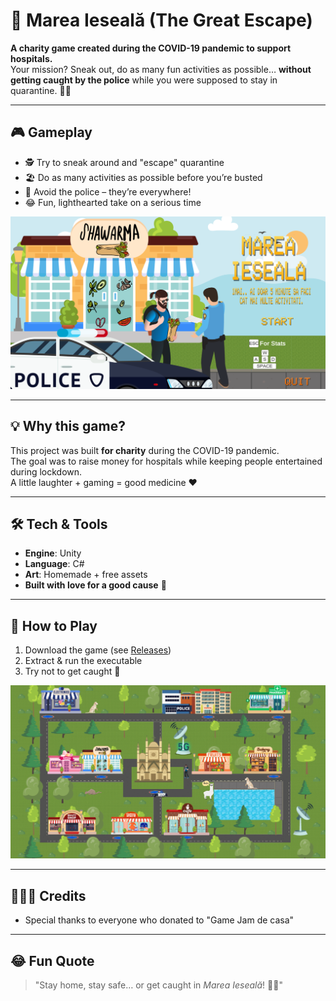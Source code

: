 # 🏃 Marea Ieseală (The Great Escape)

**A charity game created during the COVID-19 pandemic to support hospitals.**  
Your mission? Sneak out, do as many fun activities as possible… **without getting caught by the police** while you were supposed to stay in quarantine. 🚓😅  

---

## 🎮 Gameplay
- 🕵️ Try to sneak around and "escape" quarantine  
- 🏖️ Do as many activities as possible before you’re busted  
- 🚓 Avoid the police – they’re everywhere!  
- 😂 Fun, lighthearted take on a serious time  

![Running from the police](MareaIeseala_game.png)


---

## 💡 Why this game?
This project was built **for charity** during the COVID-19 pandemic.  
The goal was to raise money for hospitals while keeping people entertained during lockdown.  
A little laughter + gaming = good medicine ❤️  

---

## 🛠️ Tech & Tools
- **Engine**: Unity  
- **Language**: C#  
- **Art**: Homemade + free assets  
- **Built with love for a good cause** 💙  

---

## 🚀 How to Play
1. Download the game (see [Releases](https://github.com/emoraru/The_Great_Escape_2D/releases/tag/1.01))
2. Extract & run the executable  
3. Try not to get caught 👀  


![Running from the police](MareaIeseala_ingame.png)


---

## 🧑‍🤝‍🧑 Credits
- Special thanks to everyone who donated to "Game Jam de casa"  

---

## 😂 Fun Quote
> "Stay home, stay safe… or get caught in *Marea Ieseală*! 🚓💨"
